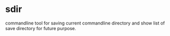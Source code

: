 # sdir
commandline tool for saving current commandline directory and show list of save directory for future purpose.
